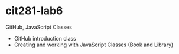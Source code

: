 # cit281-lab6
GitHub, JavaScript Classes

- GitHub introduction class
- Creating and working with JavaScript Classes (Book and Library)
